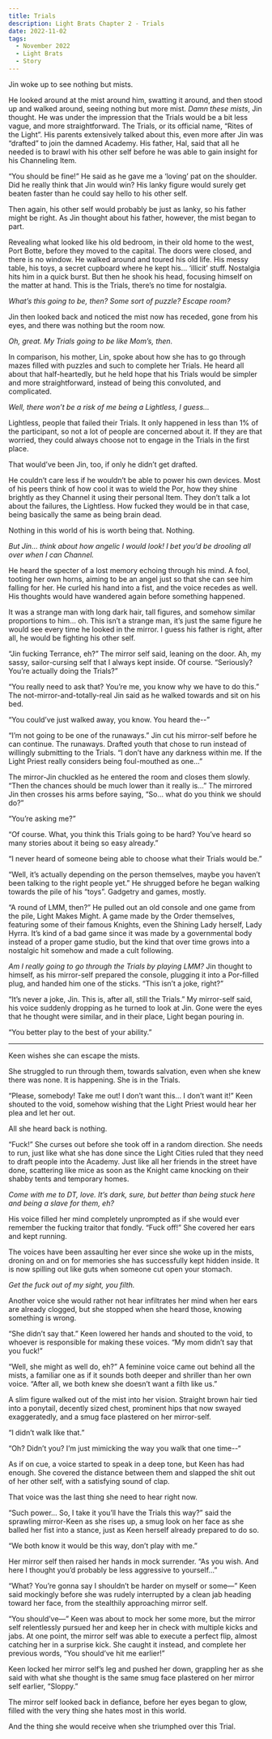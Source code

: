 ```yaml
---
title: Trials
description: Light Brats Chapter 2 - Trials
date: 2022-11-02
tags:
  - November 2022
  - Light Brats
  - Story
---
```


Jin woke up to see nothing but mists.

He looked around at the mist around him, swatting it around, and then stood up and walked around, seeing nothing but more mist. *Damn these mists*, Jin thought. He was under the impression that the Trials would be a bit less vague, and more straightforward.
The Trials, or its official name, “Rites of the Light”. His parents extensively talked about this, even more after Jin was “drafted” to join the damned Academy. His father, Hal, said that all he needed is to brawl with his other self before he was able to gain insight for his Channeling Item.

“You should be fine!” He said as he gave me a ‘loving’ pat on the shoulder. Did he really think that Jin would win? His lanky figure would surely get beaten faster than he could say hello to his other self.

Then again, his other self would probably be just as lanky, so his father might be right. As Jin thought about his father, however, the mist began to part.

Revealing what looked like his old bedroom, in their old home to the west, Port Botte, before they moved to the capital. The doors were closed, and there is no window. He walked around and toured his old life. His messy table, his toys, a secret cupboard where he kept his… ‘illicit’ stuff. Nostalgia hits him in a quick burst. But then he shook his head, focusing himself on the matter at hand. This is the Trials, there’s no time for nostalgia.

*What’s this going to be, then? Some sort of puzzle? Escape room?*

Jin then looked back and noticed the mist now has receded, gone from his eyes, and there was nothing but the room now.

*Oh, great. My Trials going to be like Mom’s, then.*

In comparison, his mother, Lin, spoke about how she has to go through mazes filled with puzzles and such to complete her Trials. He heard all about that half-heartedly, but he held hope that his Trials would be simpler and more straightforward, instead of being this convoluted, and complicated.

*Well, there won’t be a risk of me being a Lightless, I guess…*

Lightless, people that failed their Trials. It only happened in less than 1% of the participant, so not a lot of people are concerned about it. If they are that worried, they could always choose not to engage in the Trials in the first place.

That would’ve been Jin, too, if only he didn’t get drafted.

He couldn’t care less if he wouldn’t be able to power his own devices. Most of his peers think of how cool it was to wield the Por, how they shine brightly as they Channel it using their personal Item. They don’t talk a lot about the failures, the Lightless. How fucked they would be in that case, being basically the same as being brain dead.

Nothing in this world of his is worth being that. Nothing.

*But Jin… think about how angelic I would look! I bet you’d be drooling all over when I can Channel.*

He heard the specter of a lost memory echoing through his mind. A fool, tooting her own horns, aiming to be an angel just so that she can see him falling for her. He curled his hand into a fist, and the voice recedes as well. His thoughts would have wandered again before something happened.

It was a strange man with long dark hair, tall figures, and somehow similar proportions to him… oh. This isn’t a strange man, it’s just the same figure he would see every time he looked in the mirror. I guess his father is right, after all, he would be fighting his other self.

“Jin fucking Terrance, eh?” The mirror self said, leaning on the door. Ah, my sassy, sailor-cursing self that I always kept inside. Of course. “Seriously? You’re actually doing the Trials?”

“You really need to ask that? You’re me, you know why we have to do this.” The not-mirror-and-totally-real Jin said as he walked towards and sit on his bed.

“You could’ve just walked away, you know. You heard the--”

“I’m not going to be one of the runaways.” Jin cut his mirror-self before he can continue. The runaways. Drafted youth that chose to run instead of willingly submitting to the Trials. “I don’t have any darkness within me. If the Light Priest really considers being foul-mouthed as one…”

The mirror-Jin chuckled as he entered the room and closes them slowly. “Then the chances should be much lower than it really is…” The mirrored Jin then crosses his arms before saying, “So… what do you think we should do?”

“You’re asking me?”

“Of course. What, you think this Trials going to be hard? You’ve heard so many stories about it being so easy already.”

“I never heard of someone being able to choose what their Trials would be.”

“Well, it’s actually depending on the person themselves, maybe you haven’t been talking to the right people yet.” He shrugged before he began walking towards the pile of his “toys”. Gadgetry and games, mostly. 

“A round of LMM, then?” He pulled out an old console and one game from the pile, Light Makes Might. A game made by the Order themselves, featuring some of their famous Knights, even the Shining Lady herself, Lady Hyrra. It’s kind of a bad game since it was made by a governmental body instead of a proper game studio, but the kind that over time grows into a nostalgic hit somehow and made a cult following.

*Am I really going to go through the Trials by playing LMM?* Jin thought to himself, as his mirror-self prepared the console, plugging it into a Por-filled plug, and handed him one of the sticks. “This isn’t a joke, right?”

“It’s never a joke, Jin. This is, after all, still the Trials.” My mirror-self said, his voice suddenly dropping as he turned to look at Jin. Gone were the eyes that he thought were similar, and in their place, Light began pouring in. 

“You better play to the best of your ability.”

-----

Keen wishes she can escape the mists.

She struggled to run through them, towards salvation, even when she knew there was none. It is happening. She is in the Trials.

“Please, somebody! Take me out! I don’t want this… I don’t want it!” Keen shouted to the void, somehow wishing that the Light Priest would hear her plea and let her out.

All she heard back is nothing.

“Fuck!” She curses out before she took off in a random direction. She needs to run, just like what she has done since the Light Cities ruled that they need to draft people into the Academy. Just like all her friends in the street have done, scattering like mice as soon as the Knight came knocking on their shabby tents and temporary homes.

*Come with me to DT, love. It’s dark, sure, but better than being stuck here and being a slave for them, eh?*

His voice filled her mind completely unprompted as if she would ever remember the fucking traitor that fondly. “Fuck off!” She covered her ears and kept running. 

The voices have been assaulting her ever since she woke up in the mists, droning on and on for memories she has successfully kept hidden inside. It is now spilling out like guts when someone cut open your stomach. 

*Get the fuck out of my sight, you filth.*

Another voice she would rather not hear infiltrates her mind when her ears are already clogged, but she stopped when she heard those, knowing something is wrong.

“She didn’t say that.” Keen lowered her hands and shouted to the void, to whoever is responsible for making these voices. “My mom didn’t say that you fuck!”

“Well, she might as well do, eh?” A feminine voice came out behind all the mists, a familiar one as if it sounds both deeper and shriller than her own voice. “After all, we both knew she doesn’t want a filth like us.”

A slim figure walked out of the mist into her vision. Straight brown hair tied into a ponytail, decently sized chest, prominent hips that now swayed exaggeratedly, and a smug face plastered on her mirror-self.

“I didn’t walk like that.”

“Oh? Didn’t you? I’m just mimicking the way you walk that one time--“

As if on cue, a voice started to speak in a deep tone, but Keen has had enough. She covered the distance between them and slapped the shit out of her other self, with a satisfying sound of clap.

That voice was the last thing she need to hear right now.

“Such power… So, I take it you’ll have the Trials this way?” said the sprawling mirror-Keen as she rises up, a smug look on her face as she balled her fist into a stance, just as Keen herself already prepared to do so.

“We both know it would be this way, don’t play with me.”

Her mirror self then raised her hands in mock surrender. “As you wish. And here I thought you’d probably be less aggressive to yourself…”

“What? You’re gonna say I shouldn’t be harder on myself or some—” Keen said mockingly before she was rudely interrupted by a clean jab heading toward her face, from the stealthily approaching mirror self. 

“You should’ve—” Keen was about to mock her some more, but the mirror self relentlessly pursued her and keep her in check with multiple kicks and jabs. At one point, the mirror self was able to execute a perfect flip, almost catching her in a surprise kick. She caught it instead, and complete her previous words, “You should’ve hit me earlier!”

Keen locked her mirror self’s leg and pushed her down, grappling her as she said with what she thought is the same smug face plastered on her mirror self earlier, “Sloppy.”

The mirror self looked back in defiance, before her eyes began to glow, filled with the very thing she hates most in this world.

And the thing she would receive when she triumphed over this Trial.